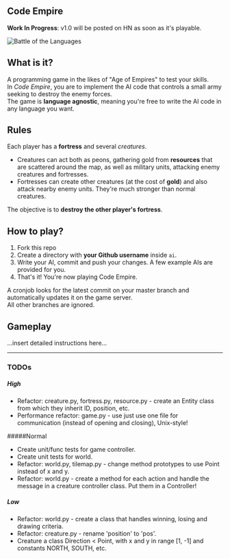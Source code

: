 Code Empire
-----------
**Work In Progress**: v1.0 will be posted on HN as soon as it's playable.<br>

![Battle of the Languages](http://emkun.deviantart.com/art/Battle-228756398 "Who will win?")

## What is it?
A programming game in the likes of "Age of Empires" to test your skills.<br>
In *Code Empire*, you are to implement the AI code that controls a small army seeking to destroy the enemy forces.<br>
The game is **language agnostic**, meaning you're free to write the AI code in any language you want.

## Rules
Each player has a **fortress** and several *creatures*.<br>
* Creatures can act both as peons, gathering gold from **resources** that are scattered around the map, as well as military units, attacking enemy creatures and fortresses.<br>
* Fortresses can create other creatures (at the cost of **gold**) and also attack nearby enemy units. They're much stronger than normal creatures.

The objective is to **destroy the other player's fortress**.

## How to play?
1. Fork this repo
2. Create a directory with **your Github username** inside ```ai```.
3. Write your AI, commit and push your changes. A few example AIs are provided for you.
4. That's it! You're now playing Code Empire.

A cronjob looks for the latest commit on your master branch and automatically updates it on the game server.<br>
All other branches are ignored.

## Gameplay
...insert detailed instructions here...

---

### TODOs

##### High
- Refactor: creature.py, fortress.py, resource.py - create an Entity class from which they inherit ID, position, etc.
- Performance refactor: game.py - use just use one file for communication (instead of opening and closing), Unix-style!

#####Normal
- Create unit/func tests for game controller.
- Create unit tests for world.
- Refactor: world.py, tilemap.py - change method prototypes to use Point instead of x and y.
- Refactor: world.py - create a method for each action and handle the message in a creature controller class. Put them in a Controller!

##### Low
- Refactor: world.py - create a class that handles winning, losing and drawing criteria.
- Refactor: creature.py - rename 'position' to 'pos'.
- Creature a class Direction < Point, with x and y in range [1, -1] and constants NORTH, SOUTH, etc.
